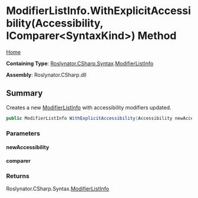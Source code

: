# ModifierListInfo\.WithExplicitAccessibility\(Accessibility, IComparer\<SyntaxKind>\) Method

[Home](../../../../../README.md)

**Containing Type**: [Roslynator.CSharp.Syntax](../../README.md)\.[ModifierListInfo](../README.md)

**Assembly**: Roslynator\.CSharp\.dll

## Summary

Creates a new [ModifierListInfo](../README.md) with accessibility modifiers updated\.

```csharp
public ModifierListInfo WithExplicitAccessibility(Accessibility newAccessibility, IComparer<SyntaxKind> comparer = null)
```

### Parameters

#### newAccessibility





#### comparer





### Returns

Roslynator\.CSharp\.Syntax\.[ModifierListInfo](../README.md)

